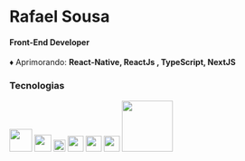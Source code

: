 # **Rafael Sousa**  
#### **Front-End Developer**


  

      
       
       
:diamonds: Aprimorando: **React-Native, ReactJs , TypeScript, NextJS**  



### Tecnologias
  
<img src="https://upload.wikimedia.org/wikipedia/commons/thumb/a/a7/React-icon.svg/200px-React-icon.svg.png" width="40"> <img src="https://upload.wikimedia.org/wikipedia/commons/thumb/6/61/HTML5_logo_and_wordmark.svg/1200px-HTML5_logo_and_wordmark.svg.png" width="30"> <img src="https://upload.wikimedia.org/wikipedia/commons/thumb/d/d5/CSS3_logo_and_wordmark.svg/1200px-CSS3_logo_and_wordmark.svg.png" width="21"> <img src="https://upload.wikimedia.org/wikipedia/commons/thumb/9/99/Unofficial_JavaScript_logo_2.svg/260px-Unofficial_JavaScript_logo_2.svg.png" width="28"> <img 
src="https://upload.wikimedia.org/wikipedia/commons/thumb/4/4c/Typescript_logo_2020.svg/300px-Typescript_logo_2020.svg.png" width="28" >  <img 
src="https://cdn.worldvectorlogo.com/logos/redux.svg" width="28" >  <img 
src="https://webassets.mongodb.com/_com_assets/cms/realm_logo-7o6az6770h.svg" width="90" > 
  
  

